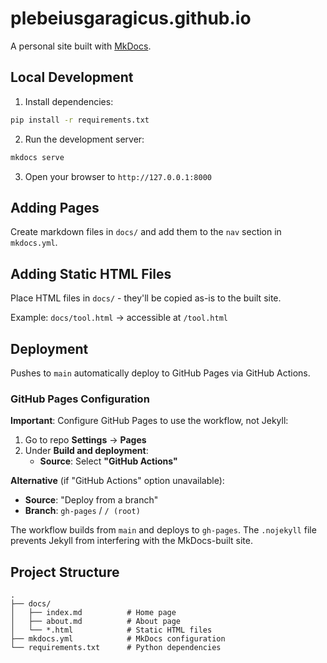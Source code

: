# plebeiusgaragicus.github.io

A personal site built with [MkDocs](https://www.mkdocs.org/).

## Local Development

1. Install dependencies:
```bash
pip install -r requirements.txt
```

2. Run the development server:
```bash
mkdocs serve
```

3. Open your browser to `http://127.0.0.1:8000`

## Adding Pages

Create markdown files in `docs/` and add them to the `nav` section in `mkdocs.yml`.

## Adding Static HTML Files

Place HTML files in `docs/` - they'll be copied as-is to the built site.

Example: `docs/tool.html` → accessible at `/tool.html`

## Deployment

Pushes to `main` automatically deploy to GitHub Pages via GitHub Actions.

### GitHub Pages Configuration

**Important**: Configure GitHub Pages to use the workflow, not Jekyll:

1. Go to repo **Settings** → **Pages**
2. Under **Build and deployment**:
   - **Source**: Select **"GitHub Actions"**

**Alternative** (if "GitHub Actions" option unavailable):
   - **Source**: "Deploy from a branch"
   - **Branch**: `gh-pages` / `/ (root)`
   
The workflow builds from `main` and deploys to `gh-pages`. The `.nojekyll` file prevents Jekyll from interfering with the MkDocs-built site.

## Project Structure

```
.
├── docs/
│   ├── index.md          # Home page
│   ├── about.md          # About page
│   └── *.html            # Static HTML files
├── mkdocs.yml            # MkDocs configuration
└── requirements.txt      # Python dependencies
```